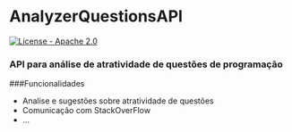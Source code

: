 # AnalyzerQuestionsAPI
[![License - Apache 2.0](https://img.shields.io/hexpm/l/plug.svg)](http://www.apache.org/licenses/LICENSE-2.0)
### API para análise de atratividade de questões de programação

###Funcionalidades
- Analise e sugestões sobre atratividade de questões
- Comunicação com StackOverFlow
- ...






